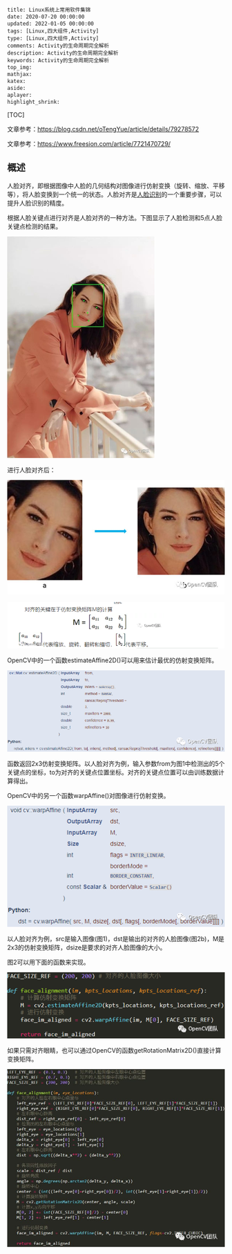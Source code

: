 ```
title: Linux系统上常用软件集锦
date: 2020-07-20 00:00:00
updated: 2022-01-05 00:00:00
tags: [Linux,四大组件,Activity]
type: [Linux,四大组件,Activity]
comments: Activity的生命周期完全解析
description: Activity的生命周期完全解析
keywords: Activity的生命周期完全解析
top_img:
mathjax:
katex:
aside:
aplayer:
highlight_shrink:
```

[TOC]

文章参考：https://blog.csdn.net/oTengYue/article/details/79278572

文章参考：https://www.freesion.com/article/7721470729/

## 概述

人脸对齐，即根据图像中人脸的几何结构对图像进行仿射变换（旋转、缩放、平移等），将人脸变换到一个统一的状态。人脸对齐是[人脸识别](https://cloud.tencent.com/product/facerecognition?from=10680)的一个重要步骤，可以提升人脸识别的精度。

根据人脸关键点进行对齐是人脸对齐的一种方法。下图显示了人脸检测和5点人脸关键点检测的结果。

<img src="images/wey6c2qayl.jpeg" alt="preload" style="zoom:50%;" />

 进行人脸对齐后：

![preload](images/xebrn2csii.jpeg)



![preload](images/fab7jqrpfv.png)



 OpenCV中的一个函数estimateAffine2D()可以用来估计最优的仿射变换矩阵。

![preload](images/st3obi77yh.png)



函数返回2x3仿射变换矩阵。以人脸对齐为例，输入参数from为图1中检测出的5个关键点的坐标，to为对齐的关键点位置坐标。对齐的关键点位置可以由训练数据计算得出。

   OpenCV中的另一个函数warpAffine()对图像进行仿射变换。

![preload](images/2hua2n5ulc.png)





以人脸对齐为例，src是输入图像(图1)，dst是输出的对齐的人脸图像(图2b)，M是2x3的仿射变换矩阵，dsize是要求的对齐人脸图像的大小。

图2可以用下面的函数来实现。

![preload](images/hd9exs0edu.png)



如果只需对齐眼睛，也可以通过OpenCV的函数getRotationMatrix2D()直接计算变换矩阵。

![preload](images/03jhfr37g1.jpeg)























